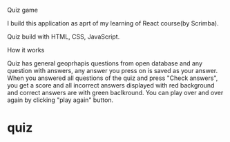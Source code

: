 Quiz game

I build this application as aprt of my learning of React course(by Scrimba).

Quiz build with HTML, CSS, JavaScript.

How it works

Quiz has general geoprhapis questions from open database and any question with answers, any answer you press on is saved as your answer.
When you answered all questions of the quiz and press "Check answers", you get a score and all incorrect answers displayed with red background and correct answers are with green baclkround. You can play over and over again by clicking "play again" button.


# quiz
